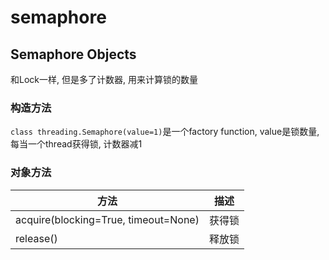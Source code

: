 # semaphore



## Semaphore Objects
和Lock一样, 但是多了计数器, 用来计算锁的数量

### 构造方法
`class threading.Semaphore(value=1)`是一个factory function, value是锁数量, 每当一个thread获得锁, 计数器减1

### 对象方法
方法|描述
--|--
acquire(blocking=True, timeout=None)|获得锁
release()|释放锁